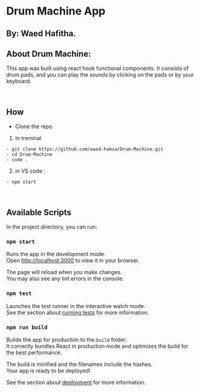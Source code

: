 # Drum Machine App

## By: Waed Hafitha.


## About Drum Machine:
This app was built using react hook functional components. It consists of drum pads, and you can play the sounds by clicking on the pads or by your keyboard.


<br>

 ## How 

  - Clone the repo 
 1. In treminal 
 
 
 ```
 - git clone https://github.com/waed-hamza/Drum-Machine.git
 - cd Drum-Machine
 - code .
 ```
 
2. in VS code :

 ```
 - npm start
 ```
<br>

## Available Scripts

In the project directory, you can run:

### `npm start`

Runs the app in the development mode.\
Open [http://localhost:3000](http://localhost:3000) to view it in your browser.

The page will reload when you make changes.\
You may also see any lint errors in the console.

### `npm test`

Launches the test runner in the interactive watch mode.\
See the section about [running tests](https://facebook.github.io/create-react-app/docs/running-tests) for more information.

### `npm run build`

Builds the app for production to the `build` folder.\
It correctly bundles React in production mode and optimizes the build for the best performance.

The build is minified and the filenames include the hashes.\
Your app is ready to be deployed!

See the section about [deployment](https://facebook.github.io/create-react-app/docs/deployment) for more information.
